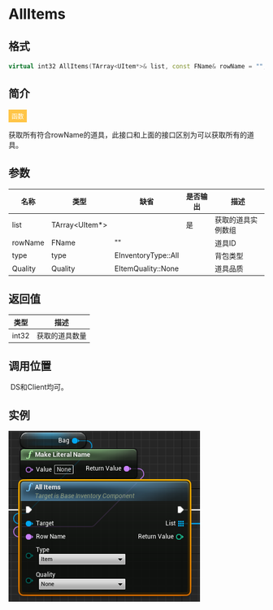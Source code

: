 # AllItems

## 格式

```C++
virtual int32 AllItems(TArray<UItem*>& list, const FName& rowName = "", EInventoryType type = EInventoryType::All,EItemQuality Quality= EItemQuality::None);
```

## 简介

<span style="padding: 4px 6px; font-size: 12px; display: inline-block; color: #FFFFFF; background: #FFC547;">函数</span>

​	获取所有符合rowName的道具，此接口和上面的接口区别为可以获取所有的道具。

## 参数

| 名称    | 类型           | 缺省                | 是否输出 | 描述               |
| ------- | -------------- | ------------------- | -------- | ------------------ |
| list    | TArray<UItem*> |                     | 是       | 获取的道具实例数组 |
| rowName | FName          | ""                  |          | 道具ID             |
| type    | type           | EInventoryType::All |          | 背包类型           |
| Quality | Quality        | EItemQuality::None  |          | 道具品质           |

## 返回值

| 类型  | 描述           |
| ----- | -------------- |
| int32 | 获取的道具数量 |

## 调用位置

​	DS和Client均可。

## 实例

![AllItemsFunction](..\\..\\Resources\\AllItemsFunction.png)
